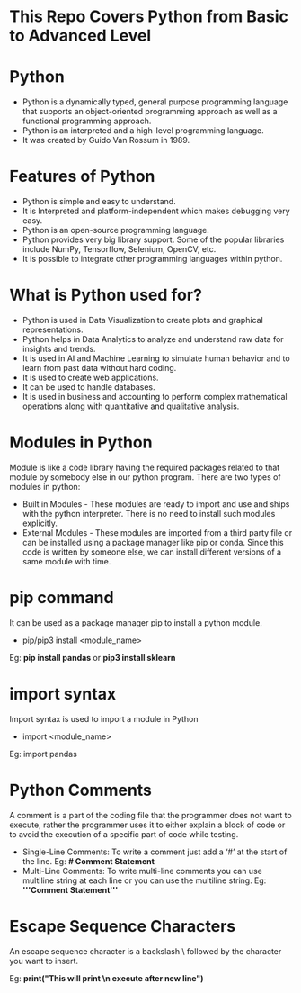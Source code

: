 # This Repo Covers Python from Basic to Advanced Level

# Python
- Python is a dynamically typed, general purpose programming language that supports an object-oriented programming approach as well as a functional programming approach.
- Python is an interpreted and a high-level programming language.
- It was created by Guido Van Rossum in 1989.

# Features of Python
- Python is simple and easy to understand.
- It is Interpreted and platform-independent which makes debugging very easy.
- Python is an open-source programming language.
- Python provides very big library support. Some of the popular libraries include NumPy, Tensorflow, Selenium, OpenCV, etc.
- It is possible to integrate other programming languages within python.

# What is Python used for?
- Python is used in Data Visualization to create plots and graphical representations.
- Python helps in Data Analytics to analyze and understand raw data for insights and trends.
- It is used in AI and Machine Learning to simulate human behavior and to learn from past data without hard coding.
- It is used to create web applications.
- It can be used to handle databases.
- It is used in business and accounting to perform complex mathematical operations along with quantitative and qualitative analysis.

# Modules in Python
Module is like a code library having the required packages related to that module by somebody else in our python program. There are two types of modules in python:
- Built in Modules - These modules are ready to import and use and ships with the python interpreter. There is no need to install such modules explicitly.
- External Modules - These modules are imported from a third party file or can be installed using a package manager like pip or conda. Since this code is written by someone else, we can install different versions of a same module with time.

# pip command
It can be used as a package manager pip to install a python module.
- pip/pip3 install <module_name>

Eg: <b>pip install pandas</b> or <b>pip3 install sklearn</b>

# import syntax
Import syntax is used to import a module in Python
-  import <module_name>

Eg: import pandas

# Python Comments
A comment is a part of the coding file that the programmer does not want to execute, rather the programmer uses it to either explain a block of code or to avoid the execution of a specific part of code while testing.

- Single-Line Comments:  To write a comment just add a ‘#’ at the start of the line. Eg: <b># Comment Statement</b>
- Multi-Line Comments: To write multi-line comments you can use multiline string at each line or you can use the multiline string. Eg: <b>'''Comment Statement'''</b>

# Escape Sequence Characters
An escape sequence character is a backslash \ followed by the character you want to insert.

Eg: <b>print("This will print \n execute after new line")</b>